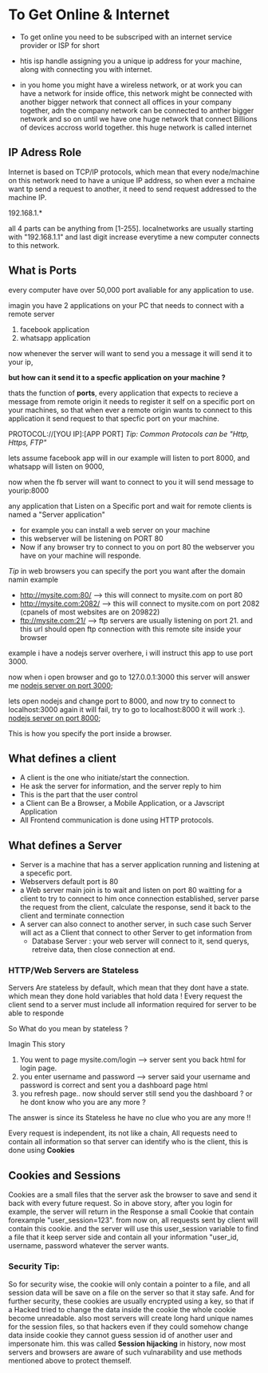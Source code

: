 # To Get Online & Internet

- To get online you need to be subscriped with an internet service provider or ISP for short
- htis isp handle assigning you a unique ip address for your machine, along with connecting you with internet.

- in you home you might have a wireless network, or at work you can have a network for inside office, this network might be connected with another bigger network that connect all offices in your company together, adn the company network can be connected to anther bigger network and so on until we have one huge network that connect Billions of devices accross world together. this huge network is called internet

## IP Adress Role

Internet is based on TCP/IP protocols, which mean that every node/machine on this network need to have a unique IP address, so when ever a mchaine want tp send a request to another, it need to send request addressed to the machine IP.

192.168.1.* 

all 4 parts can be anything from [1-255].
localnetworks are usually starting with "192.168.1.1" and last digit increase everytime a new computer connects to this network.

## What is Ports

every computer have over 50,000 port avaliable for any application to use.

imagin you have 2 applications on your PC that needs to connect with a remote server

1. facebook application
1. whatsapp application

now whenever the server will want to send you a message it will send it to your ip, 

**but how can it send it to a specfic application on your machine ?**

thats the function of **ports**, every application that expects to recieve a message from remote origin it needs to register it self on a specific port on your machines, so that when ever a remote origin wants to connect to this application it send request to that specfic port on your machine.

PROTOCOL://[YOU IP]:[APP PORT] *Tip: Common Protocols can be "Http, Https, FTP"*

lets assume facebook app will in our example will listen to port 8000, and whatsapp will listen on 9000,

now when the fb server will want to connect to you it will send message to yourip:8000

any application that Listen on a Specific port and wait for remote clients is named a "Server application"

- for example you can install a web server on your machine
- this webserver will be listening on PORT 80
- Now if any browser try to connect to you on port 80 the webserver you have on your machine will responde.

*Tip* in web browsers you can specify the port you want after the domain namin example

- http://mysite.com:80/  --> this will connect to mysite.com on port 80
- http://mysite.com:2082/  --> this will connect to mysite.com on port 2082 (cpanels of most websites are on 209822)
- ftp://mysite.com:21/  --> ftp servers are usually listening on port 21. and this url should open ftp connection with this remote site inside your browser 

example i have a nodejs server overhere, i will instruct this app to use port 3000.

now when i open browser and go to 127.0.0.1:3000 this server will answer me
[nodejs server on port 3000](./assets/server3000.png);

lets open nodejs and change port to 8000, and now try to connect to localhost:3000  again it will fail,
try to go to localhost:8000 it will work :).
[nodejs server on port 8000](./assets/server8000.png);

This is how you specify the port inside a browser.

## What defines a client

* A client is the one who initiate/start the connection.
* He ask the server for information, and the server reply to him
* This is the part that the user control
* a Client can Be a Browser, a Mobile Application, or a Javscript Application
* All Frontend communication is done using HTTP protocols.

## What defines a Server

* Server is a machine that has a server application running and listening at a specefic port.
* Webservers default port is 80
* a Web server main join is to wait and listen on port 80 waitting for a client to try to connect to him once connection established, server parse the request from the client, calculate the response, send it back to the client and terminate connection
* A server can also connect to another server, in such case such Server will act as a Client that connect to other Server to get information from
  * Database Server : your web server will connect to it, send querys, retreive data, then close connection at end.

### HTTP/Web Servers are Stateless

Servers Are stateless by default, which mean that they dont have a state. which mean they done hold variables that hold data !
Every request the client send to a server must include all information required for server to be able to responde

So What do you mean by stateless ?

Imagin This story

1. You went to page mysite.com/login --> server sent you back html for login page.
2. you enter username and password --> server said your username and password is correct and sent you a dashboard page html
3. you refresh page.. now should server still send you the dashboard ? or he dont know who you are any more ?

The answer is since its Stateless he have no clue who you are any more !!

Every request is independent, its not like a chain, All requests need to contain all information so that server can identify who is the client, this is done using **Cookies**

## Cookies and Sessions
Cookies are a small files that the server ask the browser to save and send it back with every future request.
So in above story, after you login for example, the server will return in the Response a small Cookie that contain forexample "user\_session=123". from now on, all requests sent by client will contain this cookie. and the server will use this user\_session variable to find a file that it keep server side and contain all your information "user_id, username, password whatever the server wants.

### Security Tip:
So for security wise, the cookie will only contain a pointer to a file, and all session data will be save on a file on the server so that it stay safe.
And for further security, these cookies are usually encrypted using a key, so that if a Hacked tried to change the data inside the cookie the whole cookie become unreadable. also most servers will create long hard unique names for the session files, so that hackers even if they could somehow change data inside cookie they cannot guess session id of another user and impersonate him. this was called **Session hijacking** in history, now most servers and browsers are aware of such vulnarability and use methods mentioned above to protect themself.
